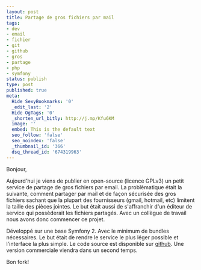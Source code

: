 ```yaml
---
layout: post
title: Partage de gros fichiers par mail
tags:
- dev
- email
- fichier
- git
- github
- gros
- partage
- php
- symfony
status: publish
type: post
published: true
meta:
  Hide SexyBookmarks: '0'
  _edit_last: '2'
  Hide OgTags: '0'
  _shorten_url_bitly: http://j.mp/Kfu6KM
  image: ''
  embed: This is the default text
  seo_follow: 'false'
  seo_noindex: 'false'
  _thumbnail_id: '366'
  dsq_thread_id: '674319963'
---
```

Bonjour,

Aujourd'hui je viens de publier en open-source (licence GPLv3) un petit service de partage de gros fichiers par email. La problèmatique était la suivante, comment partager par mail et de façon sécurisée des gros fichiers sachant que la plupart des fournisseurs (gmail, hotmail, etc) limitent la taille des pièces jointes. Le but était aussi de s'affranchir d'un éditeur de service qui possèderait les fichiers partagés. Avec un collègue de travail nous avons donc commencer ce projet.

Développé sur une base Symfony 2. Avec le minimum de bundles nécessaires. Le but était de rendre le service le plus léger possible et l'interface la plus simple. Le code source est disponible sur [github](https://github.com/wanadev/fiftysent "Fiftysent"). Une version commerciale viendra dans un second temps.

Bon fork!
